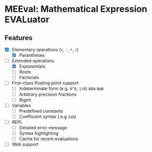 # MEEval: Mathematical Expression EVALuator

## Features

- [x] Elementary operations (`+`, `-`, `*`, `/`)
    - [x] Parantheses
- [ ] Extended operations
    - [x] Exponentials
    - [ ] Roots
    - [ ] Factorials
- [ ] First-class floating point support
    - [ ] Indeterminate form (e.g. `0^0`, `1/0`) aka `NaN`
    - [ ] Arbitrary precision fractions
    - [ ] Bigint
- [ ] Variables
    - [ ] Predefined constants
    - [ ] Coefficient syntax (.e.g `2ab`)
- [ ] REPL
    - [ ] Detailed error message
    - [ ] Syntax highlighting
    - [ ] Cache for recent evaluations
- [ ] Web support
